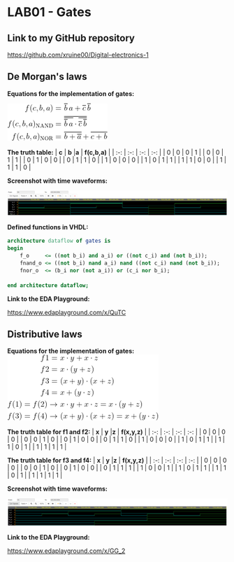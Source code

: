 # LAB01 - Gates

## Link to my GitHub repository

https://github.com/xruine00/Digital-electronics-1

## De Morgan's laws

**Equations for the implementation of gates:**

![Logic functions](Images/DMequations.png)

**The truth table:**
| **c** | **b** |**a** | **f(c,b,a)** |
| :-: | :-: | :-: | :-: |
| 0 | 0 | 0 | 1 |
| 0 | 0 | 1 | 1 |
| 0 | 1 | 0 | 0 |
| 0 | 1 | 1 | 0 |
| 1 | 0 | 0 | 0 |
| 1 | 0 | 1 | 1 |
| 1 | 1 | 0 | 0 |
| 1 | 1 | 1 | 0 |

**Screenshot with time waveforms:**

![Time waveforms](Images/DMtime_waveforms.PNG)

**Defined functions in VHDL:**
```vhdl
architecture dataflow of gates is
begin
    f_o     <= ((not b_i) and a_i) or ((not c_i) and (not b_i));
    fnand_o <= ((not b_i) nand a_i) nand ((not c_i) nand (not b_i));
    fnor_o  <= (b_i nor (not a_i)) or (c_i nor b_i);

end architecture dataflow;
```

**Link to the EDA Playground:**

https://www.edaplayground.com/x/QuTC

## Distributive laws

**Equations for the implementation of gates:**
![Logic functions](Images/DLequations.png)

**The truth table for f1 and f2:**
| **x** | **y** |**z** | **f(x,y,z)** |
| :-: | :-: | :-: | :-: |
| 0 | 0 | 0 | 0 |
| 0 | 0 | 1 | 0 |
| 0 | 1 | 0 | 0 |
| 0 | 1 | 1 | 0 |
| 1 | 0 | 0 | 0 |
| 1 | 0 | 1 | 1 |
| 1 | 1 | 0 | 1 |
| 1 | 1 | 1 | 1 |

**The truth table for f3 and f4:**
| **x** | **y** |**z** | **f(x,y,z)** |
| :-: | :-: | :-: | :-: |
| 0 | 0 | 0 | 0 |
| 0 | 0 | 1 | 0 |
| 0 | 1 | 0 | 0 |
| 0 | 1 | 1 | 1 |
| 1 | 0 | 0 | 1 |
| 1 | 0 | 1 | 1 |
| 1 | 1 | 0 | 1 |
| 1 | 1 | 1 | 1 |

**Screenshot with time waveforms:**

![Time waveforms](Images/DLtime_waveforms.PNG)

**Link to the EDA Playground:**

https://www.edaplayground.com/x/GG_2
